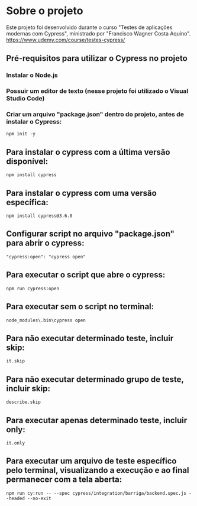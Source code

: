 # Sobre o projeto
Este projeto foi desenvolvido durante o curso "Testes de aplicações modernas com Cypress", ministrado por "Francisco Wagner Costa Aquino".
https://www.udemy.com/course/testes-cypress/


## Pré-requisitos para utilizar o Cypress no projeto
### Instalar o Node.js
### Possuir um editor de texto (nesse projeto foi utilizado o Visual Studio Code)
### Criar um arquivo "package.json" dentro do projeto, antes de instalar o Cypress:
    npm init -y

## Para instalar o cypress com a última versão disponível:
    npm install cypress

## Para instalar o cypress com uma versão específica:
    npm install cypress@3.6.0

## Configurar script no arquivo "package.json" para abrir o cypress:
    "cypress:open": "cypress open"

## Para executar o script que abre o cypress:
    npm run cypress:open

## Para executar sem o script no terminal:
    node_modules\.bin\cypress open

## Para não executar determinado teste, incluir skip:
    it.skip

## Para não executar determinado grupo de teste, incluir skip:
    describe.skip

## Para executar apenas determinado teste, incluir only:
    it.only

## Para executar um arquivo de teste específico pelo terminal, visualizando a execução e ao final permanecer com a tela aberta:
    npm run cy:run -- --spec cypress/integration/barriga/backend.spec.js --headed --no-exit

